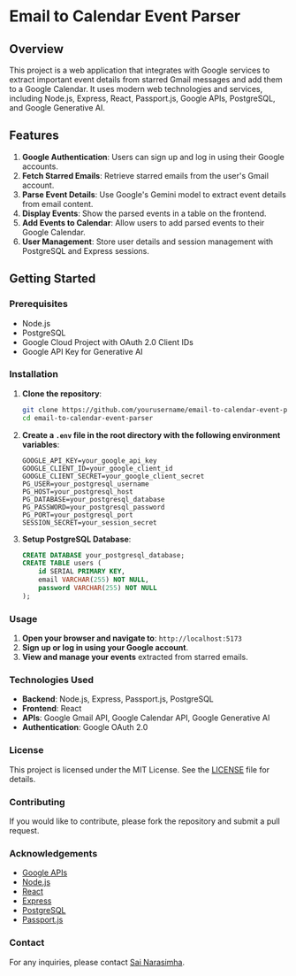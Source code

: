 # Email to Calendar Event Parser

## Overview

This project is a web application that integrates with Google services to extract important event details from starred Gmail messages and add them to a Google Calendar. It uses modern web technologies and services, including Node.js, Express, React, Passport.js, Google APIs, PostgreSQL, and Google Generative AI.

## Features

1. **Google Authentication**: Users can sign up and log in using their Google accounts.
2. **Fetch Starred Emails**: Retrieve starred emails from the user's Gmail account.
3. **Parse Event Details**: Use Google's Gemini model to extract event details from email content.
4. **Display Events**: Show the parsed events in a table on the frontend.
5. **Add Events to Calendar**: Allow users to add parsed events to their Google Calendar.
6. **User Management**: Store user details and session management with PostgreSQL and Express sessions.

## Getting Started

### Prerequisites

- Node.js
- PostgreSQL
- Google Cloud Project with OAuth 2.0 Client IDs
- Google API Key for Generative AI

### Installation

1. **Clone the repository**:
    ```bash
    git clone https://github.com/yourusername/email-to-calendar-event-parser.git
    cd email-to-calendar-event-parser
    ```

2. **Create a `.env` file in the root directory with the following environment variables**:
    ```env
    GOOGLE_API_KEY=your_google_api_key
    GOOGLE_CLIENT_ID=your_google_client_id
    GOOGLE_CLIENT_SECRET=your_google_client_secret
    PG_USER=your_postgresql_username
    PG_HOST=your_postgresql_host
    PG_DATABASE=your_postgresql_database
    PG_PASSWORD=your_postgresql_password
    PG_PORT=your_postgresql_port
    SESSION_SECRET=your_session_secret
    ```

5. **Setup PostgreSQL Database**:
    ```sql
    CREATE DATABASE your_postgresql_database;
    CREATE TABLE users (
        id SERIAL PRIMARY KEY,
        email VARCHAR(255) NOT NULL,
        password VARCHAR(255) NOT NULL
    );
    ```

### Usage

1. **Open your browser and navigate to**: `http://localhost:5173`
2. **Sign up or log in using your Google account**.
3. **View and manage your events** extracted from starred emails.

### Technologies Used

- **Backend**: Node.js, Express, Passport.js, PostgreSQL
- **Frontend**: React
- **APIs**: Google Gmail API, Google Calendar API, Google Generative AI
- **Authentication**: Google OAuth 2.0

### License

This project is licensed under the MIT License. See the [LICENSE](LICENSE) file for details.

### Contributing

If you would like to contribute, please fork the repository and submit a pull request.

### Acknowledgements

- [Google APIs](https://developers.google.com/)
- [Node.js](https://nodejs.org/)
- [React](https://reactjs.org/)
- [Express](https://expressjs.com/)
- [PostgreSQL](https://www.postgresql.org/)
- [Passport.js](http://www.passportjs.org/)

### Contact

For any inquiries, please contact [Sai Narasimha](sainarasimhasomesula@gmail.com).
